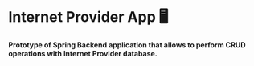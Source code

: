 # Internet Provider App 🖥️

**Prototype of Spring Backend application that allows to perform CRUD operations with Internet Provider database.**
